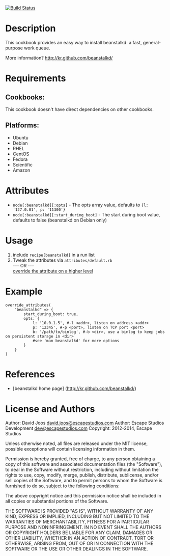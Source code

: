 [![Build Status](https://secure.travis-ci.org/escapestudios-cookbooks/beanstalkd.png)](http://travis-ci.org/escapestudios-cookbooks/beanstalkd)

Description
===========

This cookbook provides an easy way to install beanstalkd: a fast, general-purpose work queue.

More information?
http://kr.github.com/beanstalkd/

Requirements
============

## Cookbooks:

This cookbook doesn't have direct dependencies on other cookbooks.

## Platforms:

* Ubuntu
* Debian
* RHEL
* CentOS
* Fedora
* Scientific
* Amazon

Attributes
==========

* `node[:beanstalkd][:opts]` - The opts array value, defaults to `{l: '127.0.01', p: '11300'}`
* `node[:beanstalkd][:start_during_boot]` - The start during boot value, defaults to false (beanstalkd on Debian only)

Usage
=====

 1. include `recipe[beanstalkd]` in a run list
 2. Tweak the attributes via `attributes/default.rb`  
    --- OR ---  
    [override the attribute on a higher level](http://wiki.opscode.com/display/chef/Attributes#Attributes-AttributesPrecedence)

Example
=======

    override_attributes(
        "beanstalkd" => {
            start_during_boot: true,
            opts: {
                l: '10.0.1.5', #-l <addr>, listen on address <addr>
                p: '12345', #-p <port>, listen on TCP port <port>
                b: '/path/to/binlog', #-b <dir>, use a binlog to keep jobs on persistent storage in <dir>
                #see 'man beanstalkd' for more options
            }
        }
    )

References
==========

* [beanstalkd home page] (http://kr.github.com/beanstalkd/)

License and Authors
===================

Author: David Joos <david.joos@escapestudios.com>
Author: Escape Studios Development <dev@escapestudios.com>
Copyright: 2012-2014, Escape Studios

Unless otherwise noted, all files are released under the MIT license,
possible exceptions will contain licensing information in them.

Permission is hereby granted, free of charge, to any person obtaining a copy
of this software and associated documentation files (the "Software"), to deal
in the Software without restriction, including without limitation the rights
to use, copy, modify, merge, publish, distribute, sublicense, and/or sell
copies of the Software, and to permit persons to whom the Software is
furnished to do so, subject to the following conditions:

The above copyright notice and this permission notice shall be included in
all copies or substantial portions of the Software.

THE SOFTWARE IS PROVIDED "AS IS", WITHOUT WARRANTY OF ANY KIND, EXPRESS OR
IMPLIED, INCLUDING BUT NOT LIMITED TO THE WARRANTIES OF MERCHANTABILITY,
FITNESS FOR A PARTICULAR PURPOSE AND NONINFRINGEMENT. IN NO EVENT SHALL THE
AUTHORS OR COPYRIGHT HOLDERS BE LIABLE FOR ANY CLAIM, DAMAGES OR OTHER
LIABILITY, WHETHER IN AN ACTION OF CONTRACT, TORT OR OTHERWISE, ARISING FROM,
OUT OF OR IN CONNECTION WITH THE SOFTWARE OR THE USE OR OTHER DEALINGS IN
THE SOFTWARE.
